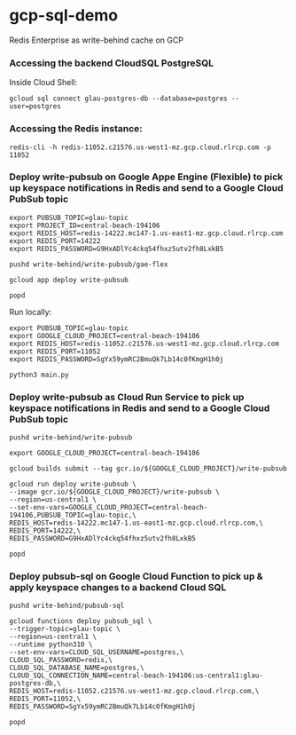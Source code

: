 # gcp-sql-demo
Redis Enterprise as write-behind cache on GCP


### Accessing the backend CloudSQL PostgreSQL
Inside Cloud Shell:
```
gcloud sql connect glau-postgres-db --database=postgres --user=postgres
```
  
### Accessing the Redis instance:
```
redis-cli -h redis-11052.c21576.us-west1-mz.gcp.cloud.rlrcp.com -p 11052
```
   
### Deploy write-pubsub on Google Appe Engine (Flexible) to pick up keyspace notifications in Redis and send to a Google Cloud PubSub topic
```
export PUBSUB_TOPIC=glau-topic
export PROJECT_ID=central-beach-194106
export REDIS_HOST=redis-14222.mc147-1.us-east1-mz.gcp.cloud.rlrcp.com
export REDIS_PORT=14222
export REDIS_PASSWORD=G9HxADlYc4ckq54fhxz5utv2fh8LxkB5

pushd write-behind/write-pubsub/gae-flex

gcloud app deploy write-pubsub 

popd
```
  
Run locally:
```
export PUBSUB_TOPIC=glau-topic
export GOOGLE_CLOUD_PROJECT=central-beach-194106
export REDIS_HOST=redis-11052.c21576.us-west1-mz.gcp.cloud.rlrcp.com
export REDIS_PORT=11052
export REDIS_PASSWORD=SgYx59ymRC2BmuQk7Lb14c0fKmgH1h0j

python3 main.py
```
  

### Deploy write-pubsub as Cloud Run Service to pick up keyspace notifications in Redis and send to a Google Cloud PubSub topic
```
pushd write-behind/write-pubsub

export GOOGLE_CLOUD_PROJECT=central-beach-194106

gcloud builds submit --tag gcr.io/${GOOGLE_CLOUD_PROJECT}/write-pubsub

gcloud run deploy write-pubsub \
--image gcr.io/${GOOGLE_CLOUD_PROJECT}/write-pubsub \
--region=us-central1 \
--set-env-vars=GOOGLE_CLOUD_PROJECT=central-beach-194106,PUBSUB_TOPIC=glau-topic,\
REDIS_HOST=redis-14222.mc147-1.us-east1-mz.gcp.cloud.rlrcp.com,\
REDIS_PORT=14222,\
REDIS_PASSWORD=G9HxADlYc4ckq54fhxz5utv2fh8LxkB5

popd
```
   
### Deploy pubsub-sql on Google Cloud Function to pick up & apply keyspace changes to a backend Cloud SQL 
```
pushd write-behind/pubsub-sql

gcloud functions deploy pubsub_sql \
--trigger-topic=glau-topic \
--region=us-central1 \
--runtime python310 \
--set-env-vars=CLOUD_SQL_USERNAME=postgres,\
CLOUD_SQL_PASSWORD=redis,\
CLOUD_SQL_DATABASE_NAME=postgres,\
CLOUD_SQL_CONNECTION_NAME=central-beach-194106:us-central1:glau-postgres-db,\
REDIS_HOST=redis-11052.c21576.us-west1-mz.gcp.cloud.rlrcp.com,\
REDIS_PORT=11052,\
REDIS_PASSWORD=SgYx59ymRC2BmuQk7Lb14c0fKmgH1h0j

popd
```
